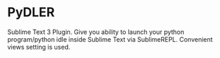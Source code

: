 # PyDLER
Sublime Text 3 Plugin.
Give you ability to launch your python program/python idle inside Sublime Text via SublimeREPL.
Convenient views setting is used.
